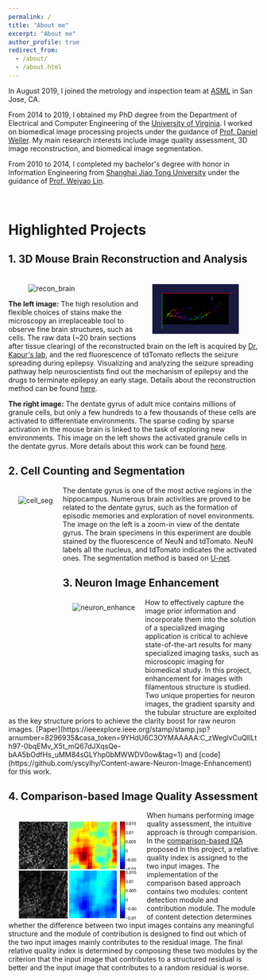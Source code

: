 ```yaml
---
permalink: /
title: "About me"
excerpt: "About me"
author_profile: true
redirect_from: 
  - /about/
  - /about.html
---
```


In August 2019, I joined the metrology and inspection team at [ASML](https://www.asml.com/en) in San Jose, CA.

From 2014 to 2019, I obtained my PhD degree from the Department of Electrical and Computer Engineering of the [University of Virginia](https://www.virginia.edu/). I worked on biomedical image processing projects under the guidance of [Prof. Daniel Weller](https://sites.google.com/view/dweller42/). My main research interests include image quality assessment, 3D image reconstruction, and biomedical image segmentation.

From 2010 to 2014, I completed my bachelor's degree with honor in Information Engineering from [Shanghai Jiao Tong University](https://en.sjtu.edu.cn/) under the guidance of [Prof. Weiyao Lin](https://weiyaolin.github.io/). 
<br> <br> <br> 

Highlighted Projects
======

1\. 3D Mouse Brain Reconstruction and Analysis
------
<img src="images/small_hot_brain.gif" alt="recon_brain" style="height:100px;  margin: 20px 5px 0px 40px"/>
<img src="images/activated_3d_cell.gif" alt="3d_cell" style="float:right; height:100px;  margin: 20px 40px 0px 5px"/> 

<b>The left image:</b> The high resolution and flexible choices of stains make the microscopy an irreplaceable tool to observe fine brain structures, such as cells. The raw data (~20 brain sections after tissue clearing) of the reconstructed brain on the left is acquired by [Dr. Kapur's lab](https://braininstitute.virginia.edu/kapur), and the red fluorescence of tdTomato reflects the seizure spreading during epilepsy. Visualizing and analyzing the seizure spreading pathway help neuroscientists find out the mechanism of epilepsy and the drugs to terminate epilepsy an early stage. Details about the reconstruction method can be found [here](https://www.ncbi.nlm.nih.gov/pmc/articles/PMC6488466/).

<b>The right image:</b> The dentate gyrus of adult mice contains millions of granule cells, but only a few hundreds to a few thousands of these cells are activated to differentiate environments. The sparse coding by sparse activation in the mouse brain is linked to the task of exploring new environments. This image on the left shows the activated granule cells in the dentate gyrus. More details about this work can be found [here](https://arxiv.org/abs/1904.08864).

2\. Cell Counting and Segmentation
------

<img src="images/cell_seg.gif" alt="cell_seg" style="float:left; height:200px; margin: 20px 20px 20px 20px"/>

The dentate gyrus is one of the most active regions in the hippocampus. Numerous brain activities are proved to be related to the dentate gyrus, such as the formation of episodic memories and exploration of novel environments. The image on the left is a zoom-in view of the dentate gyrus. The brain specimens    in this experiment are double stained by the fluorescence of NeuN and tdTomato. NeuN labels all the nucleus, and tdTomato indicates the activated ones. The segmentation method is based on [U-net](https://arxiv.org/abs/1505.04597).


3\. Neuron Image Enhancement 
------
<img src="images/neuron_enhance.gif" alt="neuron_enhance" style="float:left; height:200px; margin: 10px 20px 20px 20px"/>
How to effectively capture the image prior information and incorporate them into the solution of a specialized imaging application is critical to achieve state-of-the-art results for many specialized imaging tasks, such as microscopic imaging for biomedical study. In this project, enhancement for images with filamentous structure is studied. Two unique properties for neuron images, the gradient sparsity and the tubular structure are exploited as the key structure priors to achieve the clarity boost for raw neuron images. [Paper](https://ieeexplore.ieee.org/stamp/stamp.jsp?arnumber=8296935&casa_token=9YHdU6C3OYMAAAAA:C_zWeglvCuQIILth97-0bqEMv_X5t_mQ67dJXqsQe-bAA5bOdfHs_uMM84sGLYhp0bMWWDV0ow&tag=1) and [code](https://github.com/yscylhy/Content-aware-Neuron-Image-Enhancement) for this work.


4\. Comparison-based Image Quality Assessment
------
<img src="images/C_IQA.png" alt="C_IQA" style="float:left; height:200px; margin: 20px 20px 0px 20px"/>

When humans performing image quality assessment, the intuitive approach is through comparision. In the [comparison-based IQA](http://www.bookyourproject.com/dip/16D12.pdf) proposed in this project, a relative quality index is assigned to the two input images. The implementation of the comparison based approach contains two modules: content detection module and contribution module. The module of content detection determines whether the difference between two input images contains any meaningful structure and the module of contribution is designed to find out which of the two input images mainly contributes to the residual image. The final relative quality index is determined by composing these two modules by the criterion that the input image that contributes to a structured residual is better and the input image that contributes to a random residual is worse. 


